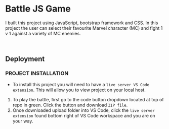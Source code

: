 # Battle JS Game

I built this project using JavaScript, bootstrap framework and CSS. In this project the user can select their favourite Marvel character (MC) and fight 1 v 1 against a variety of MC enemies. 

<br />

## Deployment
### PROJECT INSTALLATION
 * To install this project you will need to have a `live server VS Code extension`. This will allow you to view project on your local host. 
 
1.	To play the battle, first go to the code button dropdown located at top of repo in green. Click the button and download `ZIP file`.
2.	Once downloaded upload folder into VS Code, click the `live server extension` found bottom right of VS Code workspace and you are on your way.

<br />
